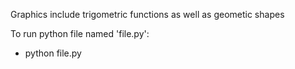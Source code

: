 Graphics include trigometric functions as well as geometic shapes

To run python file named 'file.py':
* python file.py
